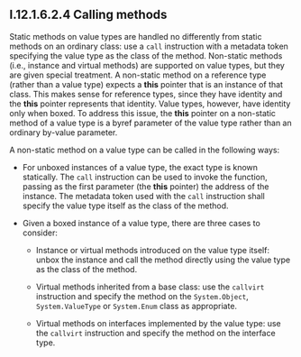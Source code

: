 ## I.12.1.6.2.4 Calling methods

Static methods on value types are handled no differently from static methods on an ordinary class: use a `call` instruction with a metadata token specifying the value type as the class of the method. Non-static methods (i.e., instance and virtual methods) are supported on value types, but they are given special treatment. A non-static method on a reference type (rather than a value type) expects a **this** pointer that is an instance of that class. This makes sense for reference types, since they have identity and the **this** pointer represents that identity. Value types, however, have identity only when boxed. To address this issue, the **this** pointer on a non-static method of a value type is a byref parameter of the value type rather than an ordinary by-value parameter.

A non-static method on a value type can be called in the following ways:

 * For unboxed instances of a value type, the exact type is known statically. The `call` instruction can be used to invoke the function, passing as the first parameter (the **this** pointer) the address of the instance. The metadata token used with the `call` instruction shall specify the value type itself as the class of the method.

 * Given a boxed instance of a value type, there are three cases to consider:

   * Instance or virtual methods introduced on the value type itself: unbox the instance and call the method directly using the value type as the class of the method.

   * Virtual methods inherited from a base class: use the `callvirt` instruction and specify the method on the `System.Object`, `System.ValueType` or `System.Enum` class as appropriate.

   * Virtual methods on interfaces implemented by the value type: use the `callvirt` instruction and specify the method on the interface type.


